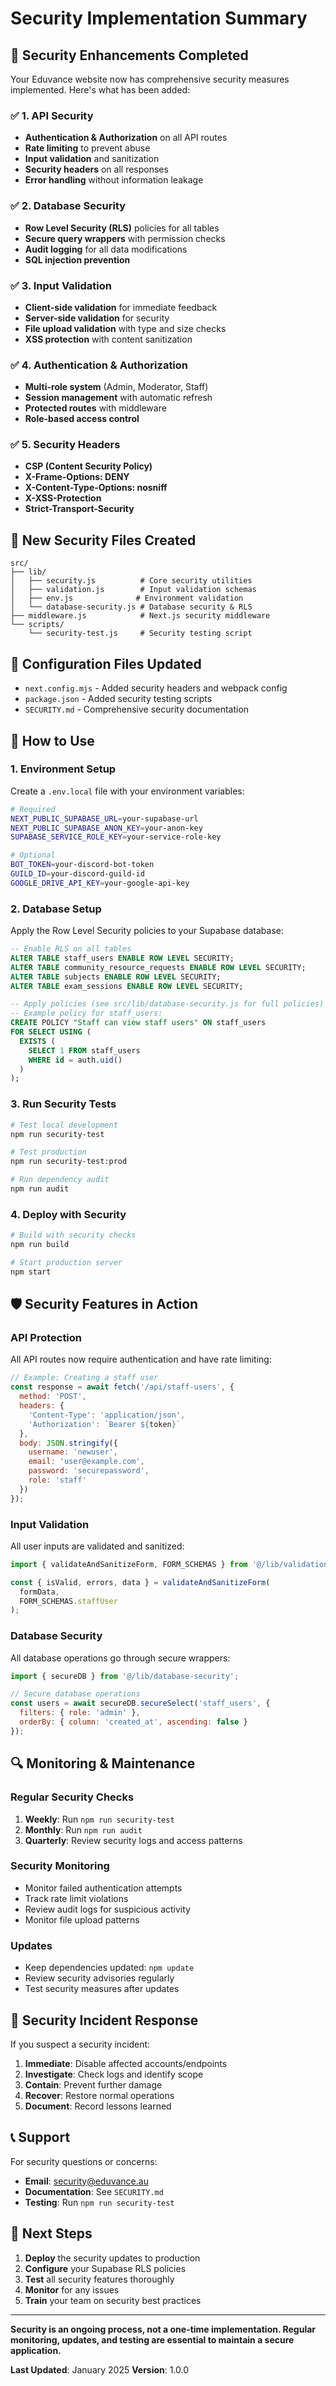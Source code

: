 # Security Implementation Summary

## 🚀 Security Enhancements Completed

Your Eduvance website now has comprehensive security measures implemented. Here's what has been added:

### ✅ 1. API Security
- **Authentication & Authorization** on all API routes
- **Rate limiting** to prevent abuse
- **Input validation** and sanitization
- **Security headers** on all responses
- **Error handling** without information leakage

### ✅ 2. Database Security
- **Row Level Security (RLS)** policies for all tables
- **Secure query wrappers** with permission checks
- **Audit logging** for all data modifications
- **SQL injection prevention**

### ✅ 3. Input Validation
- **Client-side validation** for immediate feedback
- **Server-side validation** for security
- **File upload validation** with type and size checks
- **XSS protection** with content sanitization

### ✅ 4. Authentication & Authorization
- **Multi-role system** (Admin, Moderator, Staff)
- **Session management** with automatic refresh
- **Protected routes** with middleware
- **Role-based access control**

### ✅ 5. Security Headers
- **CSP (Content Security Policy)**
- **X-Frame-Options: DENY**
- **X-Content-Type-Options: nosniff**
- **X-XSS-Protection**
- **Strict-Transport-Security**

## 📁 New Security Files Created

```
src/
├── lib/
│   ├── security.js          # Core security utilities
│   ├── validation.js        # Input validation schemas
│   ├── env.js              # Environment validation
│   └── database-security.js # Database security & RLS
├── middleware.js            # Next.js security middleware
└── scripts/
    └── security-test.js     # Security testing script
```

## 🔧 Configuration Files Updated

- `next.config.mjs` - Added security headers and webpack config
- `package.json` - Added security testing scripts
- `SECURITY.md` - Comprehensive security documentation

## 🚀 How to Use

### 1. Environment Setup
Create a `.env.local` file with your environment variables:

```bash
# Required
NEXT_PUBLIC_SUPABASE_URL=your-supabase-url
NEXT_PUBLIC_SUPABASE_ANON_KEY=your-anon-key
SUPABASE_SERVICE_ROLE_KEY=your-service-role-key

# Optional
BOT_TOKEN=your-discord-bot-token
GUILD_ID=your-discord-guild-id
GOOGLE_DRIVE_API_KEY=your-google-api-key
```

### 2. Database Setup
Apply the Row Level Security policies to your Supabase database:

```sql
-- Enable RLS on all tables
ALTER TABLE staff_users ENABLE ROW LEVEL SECURITY;
ALTER TABLE community_resource_requests ENABLE ROW LEVEL SECURITY;
ALTER TABLE subjects ENABLE ROW LEVEL SECURITY;
ALTER TABLE exam_sessions ENABLE ROW LEVEL SECURITY;

-- Apply policies (see src/lib/database-security.js for full policies)
-- Example policy for staff_users:
CREATE POLICY "Staff can view staff users" ON staff_users
FOR SELECT USING (
  EXISTS (
    SELECT 1 FROM staff_users 
    WHERE id = auth.uid()
  )
);
```

### 3. Run Security Tests
```bash
# Test local development
npm run security-test

# Test production
npm run security-test:prod

# Run dependency audit
npm run audit
```

### 4. Deploy with Security
```bash
# Build with security checks
npm run build

# Start production server
npm start
```

## 🛡️ Security Features in Action

### API Protection
All API routes now require authentication and have rate limiting:

```javascript
// Example: Creating a staff user
const response = await fetch('/api/staff-users', {
  method: 'POST',
  headers: {
    'Content-Type': 'application/json',
    'Authorization': `Bearer ${token}`
  },
  body: JSON.stringify({
    username: 'newuser',
    email: 'user@example.com',
    password: 'securepassword',
    role: 'staff'
  })
});
```

### Input Validation
All user inputs are validated and sanitized:

```javascript
import { validateAndSanitizeForm, FORM_SCHEMAS } from '@/lib/validation';

const { isValid, errors, data } = validateAndSanitizeForm(
  formData, 
  FORM_SCHEMAS.staffUser
);
```

### Database Security
All database operations go through secure wrappers:

```javascript
import { secureDB } from '@/lib/database-security';

// Secure database operations
const users = await secureDB.secureSelect('staff_users', {
  filters: { role: 'admin' },
  orderBy: { column: 'created_at', ascending: false }
});
```

## 🔍 Monitoring & Maintenance

### Regular Security Checks
1. **Weekly**: Run `npm run security-test`
2. **Monthly**: Run `npm run audit`
3. **Quarterly**: Review security logs and access patterns

### Security Monitoring
- Monitor failed authentication attempts
- Track rate limit violations
- Review audit logs for suspicious activity
- Monitor file upload patterns

### Updates
- Keep dependencies updated: `npm update`
- Review security advisories regularly
- Test security measures after updates

## 🚨 Security Incident Response

If you suspect a security incident:

1. **Immediate**: Disable affected accounts/endpoints
2. **Investigate**: Check logs and identify scope
3. **Contain**: Prevent further damage
4. **Recover**: Restore normal operations
5. **Document**: Record lessons learned

## 📞 Support

For security questions or concerns:
- **Email**: security@eduvance.au
- **Documentation**: See `SECURITY.md`
- **Testing**: Run `npm run security-test`

## 🎯 Next Steps

1. **Deploy** the security updates to production
2. **Configure** your Supabase RLS policies
3. **Test** all security features thoroughly
4. **Monitor** for any issues
5. **Train** your team on security best practices

---

**Security is an ongoing process, not a one-time implementation. Regular monitoring, updates, and testing are essential to maintain a secure application.**

**Last Updated**: January 2025
**Version**: 1.0.0
